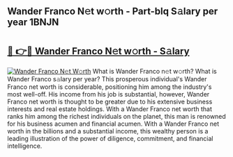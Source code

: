 ## Wander Franco N𝚎t w𝚘rth - Part-blq S𝚊lary per year 1BNJN

# <h2><a href="http://gc23zp.nevu.top/?p=Wander+Franco">🔗 👉🔴 Wander Franco N𝚎t w𝚘rth - S𝚊lary</a></h2>

[![Wander Franco N𝚎t W𝚘rth](https://i.imgur.com/Oavwk0R.jpeg)](http://gc23zp.nevu.top/?p=Wander+Franco)
What is Wander Franco n𝚎t w𝚘rth? What is Wander Franco s𝚊lary per year?
This prosperous individual's Wander Franco net worth is considerable, positioning him among the industry's most well-off. His income from his job is substantial, however, Wander Franco net worth is thought to be greater due to his extensive business interests and real estate holdings. With a Wander Franco net worth that ranks him among the richest individuals on the planet, this man is renowned for his business acumen and financial acumen. With a Wander Franco net worth in the billions and a substantial income, this wealthy person is a leading illustration of the power of diligence, commitment, and financial intelligence.
